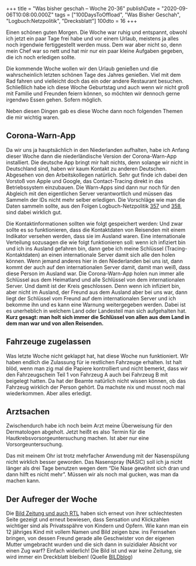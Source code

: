 +++
title = "Was bisher geschah – Woche 20-36"
publishDate = "2020-09-06T10:08:00.000Z"
tags = ["100DaysToOffload", "Was Bisher Geschah", "Logbuch:Netzpolitik", "Drecksblatt"]
100dto = 16
+++

Einen schönen guten Morgen. Die Woche war ruhig und entspannt, obwohl ich jetzt ein paar Tage frei habe und vor einem Urlaub, meistens ja alles noch irgendwie fertiggestellt werden muss. Dem war aber nicht so, denn mein Chef war so nett und hat mir nur ein paar kleine Aufgaben gegeben, die ich noch erledigen sollte.

Die kommende Woche wollen wir den Urlaub genießen und die wahrscheinlich letzten schönen Tage des Jahres genießen. Viel mit dem Rad fahren und vielleicht doch das ein oder andere Restaurant besuchen. Schließlich habe ich diese Woche Geburtstag und auch wenn wir nicht groß mit Familie und Freunden feiern können, so möchten wir dennoch gerne irgendwo Essen gehen. Sofern möglich.

Neben diesen Dingen gab es diese Woche dann noch folgenden Themen die mir wichtig waren.

<!--more-->

## Corona-Warn-App

Da wir uns ja hauptsächlich in den Niederlanden aufhalten, habe ich Anfang dieser Woche dann die niederländische Version der Corona-Warn-App installiert. Die deutsche App bringt mir halt nichts, denn solange wir nicht in Deutschland sind, haben wir kaum Kontakt zu anderen Deutschen. Abgesehen von den Arbeitskollegen natürlich. Sehr gut finde ich dabei den Vorstoß von Apple und Google, das Contact-Tracing direkt in das Betriebssystem einzubauen. Die Warn-Apps sind dann nur noch für den Abgleich mit den eigentlichen Server verantwortlich und müssen das Sammeln der IDs nicht mehr selber erledigen. Die Vorschläge wie man die Daten sammeln sollte, aus den Folgen Logbuch-Netzpolitik [357](https://logbuch-netzpolitik.de/lnp357-wie-autocorrect-wie-schlimmer) und [358](https://logbuch-netzpolitik.de/lnp358-das-ist-mir-hier-zu-unterkomplex), sind dabei wirklich gut.

Die Kontaktinformationen sollten wie folgt gespeichert werden: Und zwar sollte es so funktionieren, dass die Kontaktdaten von Reisenden mit einem Indikator versehen werden, dass sie im Ausland waren. Eine internationale Verteilung sozusagen die wie folgt funktionieren soll: wenn ich infiziert bin und ich ins Ausland gefahren bin, dann gebe ich meine Schlüssel (Tracing-Kontaktdaten) an einen internationale Server damit sich alle den holen können. Wenn jemand anderes hier in den Niederlanden bei uns ist, dann kommt der auch auf den internationalen Server damit, damit man weiß, dass diese Person im Ausland war. Die Corona-Warn-App holen nun immer alle Schlüssel aus dem Heimatland und alle Schlüssel von dem internationalen Server. Und damit ist der Kreis geschlossen. Denn wenn ich infiziert bin, aber nicht im Ausland, der Freund aus dem Ausland aber bei uns war, dann liegt der Schlüssel vom Freund auf dem internationalen Server und ich bekomme ihn und es kann eine Warnung weitergegeben werden. Dabei ist es unerheblich in welchem Land oder Landesteil man sich aufgehalten hat. **Kurz gesagt: man holt sich immer die Schlüssel von allen aus dem Land in dem man war und von allen Reisenden.**

## Fahrzeuge zugelassen

Was letzte Woche nicht geklappt hat, hat diese Woche nun funktioniert. WIr haben endlich die Zulassung für ie restlichen Fahrzeuge erhalten. Ist halt blöd, wenn man zig mal die Papiere kontrolliert und nicht bemerkt, dass wir den Fahrzeugschein Teil 1 von Fahrzeug A auch bei Fahrzeug B mit beigelegt hatten. Da hat der Beamte natürlich nicht wissen können, ob das Fahrzeug wirklich der Person gehört. Da machste nix und musst noch mal wiederkommen. Aber alles erledigt.

## Arztsachen

Zwischendurch habe ich noch beim Arzt meine Überweisung für den Dermatologen abgeholt. Jetzt heißt es also Termin für die Hautkrebsvorsorgeuntersuchung machen. Ist aber nur eine Vorsorgeuntersuchung.

Das mit meinem Ohr ist trotz mehrfacher Anwendung mit der Nasenspülung nicht wirklich besser geworden. Das Nasenspray (NASIC) soll ich ja nicht länger als drei Tage benutzen wegen dem “Die Nase gewöhnt sich dran und dann hilft es nicht mehr”. Müssen wir als noch mal gucken, was man da machen kann.

## Der Aufreger der Woche

Die [Bild Zeitung und auch RTL](https://twitter.com/BILDblog/status/1302150055596498946) haben sich erneut von ihrer schlechtesten Seite gezeigt und erneut bewiesen, dass Sensation und Klickzahlen wichtiger sind als Privatsspähre von Kindern und Opfern. Wie kann man ein 12 jähriges Kind mit vollem Namen und Bild zeigen bzw. ins Fernsehen bringen, von dessen Freund gerade alle Geschwister von der eigenen Mutter umgebracht wurden und die sich dann in suizidialer Absicht vor einen Zug warf? Einfach widerlich! Die Bild ist und war keine Zeitung, sie wird immer ein Dreckblatt bleiben! (Quelle [BILDblog](https://bildblog.de/123780/bild-zeigt-private-whatsapp-nachrichten-eines-kindes-dessen-geschwister-gerade-getoetet-wurden/))
